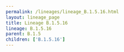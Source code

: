 ```yaml
---
permalink: /lineages/lineage_B.1.5.16.html
layout: lineage_page
title: Lineage B.1.5.16
lineage: B.1.5.16
parent: B.1.5
children: ['B.1.5.16']
---
```

